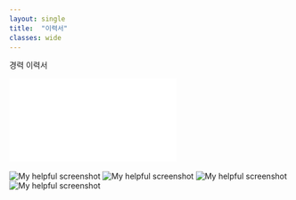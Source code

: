 ```yaml
---
layout: single
title:  "이력서"
classes: wide
---
```

경력 이력서

![최성준](/assets/images/IAM.pdf)

<!--
테스트1 반영중2 포스트내 이미지 파일
![최성준 이력서1](/_posts/images/IAM.pdf)

테스트2 반영중1 상위폴더 이미지 파일
![최성준 이력서2](../IAM.pdf)

테스트3 반영중1 HTML
1
<img src="../IAM.pdf", height="100x", width="100px">

2
<img src="../IAM.pdf">

3
<img src="../_posts/images/IAM.pdf">

4
assets\images\IAM.pdf
<img src="{{ site.url }}{{ site.baseurl }}assets/images/IAM.pdf" alt="">

5
![layout examples](/IAM.pdf)

6
<img src="../assets/images/IAM.pdf">

7
![layout examples](/assets/images/IAM.pdf)


8
![My helpful screenshot](/assets/images/IAM.pdf)

9
![My helpful screenshot](/assets/IAM.pdf)
ex
[![Minimal Mistakes live preview][2]][1]

[1]: https://mmistakes.github.io/minimal-mistakes/
[2]: screenshot.png (live preview)



![layout examples](/screenshot-layouts.png)
-->

![My helpful screenshot](/0001.jpg)
![My helpful screenshot](/0002.jpg)
![My helpful screenshot](/0003.jpg)
![My helpful screenshot](/0004.jpg)

